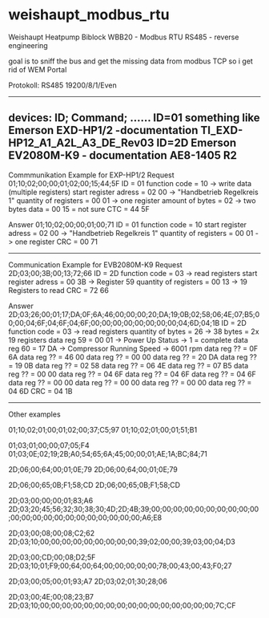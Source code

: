 # weishaupt_modbus_rtu
Weishaupt Heatpump Biblock WBB20 - Modbus RTU RS485 - reverse engineering

goal is to sniff the bus and get the missing data from modbus TCP so i get rid of WEM Portal

Protokoll:
RS485 19200/8/1/Even

--------------------------------------
devices:
ID; Command; ......
ID=01 something like Emerson EXD-HP1/2 -documentation TI_EXD-HP12_A1_A2L_A3_DE_Rev03
ID=2D Emerson EV2080M-K9 - documentation AE8-1405 R2
--------------------------------------
Commmunikation Example for EXP-HP1/2
Request
01;10;02;00;00;01;02;00;15;44;5F
ID = 01
function code = 10 -> write data (multiple registers)
start register adress = 02 00 -> "Handbetrieb Regelkreis 1"
quantity of registers = 00 01 -> one register
amount of bytes = 02 -> two bytes
data = 00 15 = not sure
CTC = 44 5F

Answer
01;10;02;00;00;01;00;71
ID = 01
function code = 10 
start register adress = 02 00 -> "Handbetrieb Regelkreis 1"
quantity of registers = 00 01 -> one register
CRC = 00 71

--------------------------------------

Communication Example for EVB2080M-K9
Request
2D;03;00;3B;00;13;72;66
ID = 2D
function code = 03 -> read registers
start register adress = 00 3B -> Register 59
quantity of registers = 00 13 -> 19 Registers to read
CRC = 72 66

Answer
2D;03;26;00;01;17;DA;0F;6A;46;00;00;00;20;DA;19;0B;02;58;06;4E;07;B5;00;00;04;6F;04;6F;04;6F;00;00;00;00;00;00;00;00;04;6D;04;1B
ID = 2D
function code = 03 -> read registers
quantity of bytes = 26 -> 38 bytes = 2x 19 registers
data reg 59 = 00 01 -> Power Up Status -> 1 = complete
data reg 60 = 17 DA -> Compressor Running Speed -> 6001 rpm
data reg ?? = 0F 6A
data reg ?? = 46 00
data reg ?? = 00 00
data reg ?? = 20 DA
data reg ?? = 19 0B
data reg ?? = 02 58
data reg ?? = 06 4E
data reg ?? = 07 B5
data reg ?? = 00 00
data reg ?? = 04 6F
data reg ?? = 04 6F
data reg ?? = 04 6F
data reg ?? = 00 00
data reg ?? = 00 00
data reg ?? = 00 00
data reg ?? = 04 6D
CRC = 04 1B

------------------------------ 
Other examples

01;10;02;01;00;01;02;00;37;C5;97
01;10;02;01;00;01;51;B1

01;03;01;00;00;07;05;F4
01;03;0E;02;19;2B;A0;54;65;6A;45;00;00;01;AE;1A;BC;84;71

2D;06;00;64;00;01;0E;79
2D;06;00;64;00;01;0E;79

2D;06;00;65;0B;F1;58;CD
2D;06;00;65;0B;F1;58;CD

2D;03;00;00;00;01;83;A6
2D;03;20;45;56;32;30;38;30;4D;2D;4B;39;00;00;00;00;00;00;00;00;00;00;00;00;00;00;00;00;00;00;00;00;00;00;A6;E8

2D;03;00;08;00;08;C2;62
2D;03;10;00;00;00;00;00;00;00;00;00;39;02;00;00;39;03;00;04;D3

2D;03;00;CD;00;08;D2;5F
2D;03;10;01;F9;00;64;00;64;00;00;00;00;00;78;00;43;00;43;F0;27

2D;03;00;05;00;01;93;A7
2D;03;02;01;30;28;06



2D;03;00;4E;00;08;23;B7
2D;03;10;00;00;00;00;00;00;00;00;00;00;00;00;00;00;00;00;7C;CF
